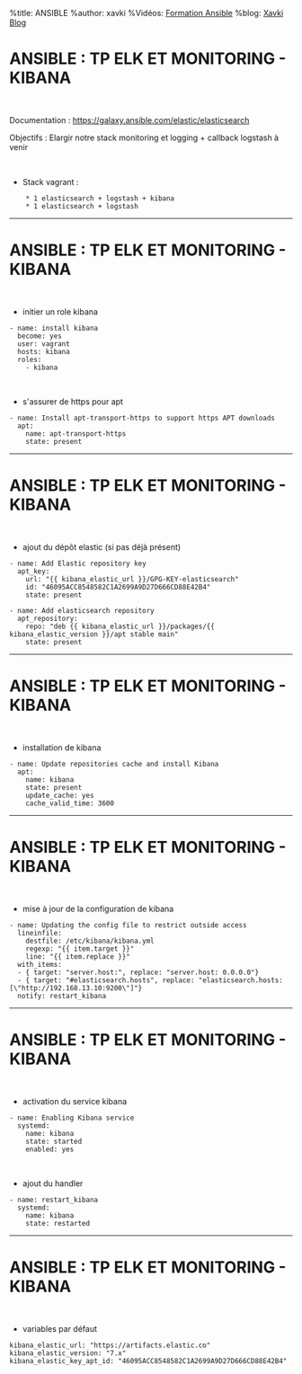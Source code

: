 %title: ANSIBLE
%author: xavki
%Vidéos: [Formation Ansible](https://www.youtube.com/playlist?list=PLn6POgpklwWoCpLKOSw3mXCqbRocnhrh-)
%blog: [Xavki Blog](https://xavki.blog)


# ANSIBLE : TP ELK ET MONITORING - KIBANA

<br>

Documentation : https://galaxy.ansible.com/elastic/elasticsearch

Objectifs : Elargir notre stack monitoring et logging + callback logstash à venir


<br>

* Stack vagrant :

```
	* 1 elasticsearch + logstash + kibana
	* 1 elasticsearch + logstash
```

---------------------------------------------------------------------------------

# ANSIBLE : TP ELK ET MONITORING - KIBANA

<br>

* initier un role kibana

```
- name: install kibana
  become: yes
  user: vagrant
  hosts: kibana
  roles:
    - kibana
```

<br>

* s'assurer de https pour apt

```
- name: Install apt-transport-https to support https APT downloads
  apt:
    name: apt-transport-https
    state: present
```

---------------------------------------------------------------------------------

# ANSIBLE : TP ELK ET MONITORING - KIBANA

<br>

* ajout du dépôt elastic (si pas déjà présent)

```
- name: Add Elastic repository key
  apt_key:
    url: "{{ kibana_elastic_url }}/GPG-KEY-elasticsearch"
    id: "46095ACC8548582C1A2699A9D27D666CD88E42B4"
    state: present

- name: Add elasticsearch repository
  apt_repository:
    repo: "deb {{ kibana_elastic_url }}/packages/{{ kibana_elastic_version }}/apt stable main"
    state: present
```

---------------------------------------------------------------------------------

# ANSIBLE : TP ELK ET MONITORING - KIBANA

<br>

* installation de kibana

```
- name: Update repositories cache and install Kibana
  apt:
    name: kibana
    state: present
    update_cache: yes
    cache_valid_time: 3600
```

---------------------------------------------------------------------------------

# ANSIBLE : TP ELK ET MONITORING - KIBANA

<br>

* mise à jour de la configuration de kibana

```
- name: Updating the config file to restrict outside access
  lineinfile:
    destfile: /etc/kibana/kibana.yml
    regexp: "{{ item.target }}"
    line: "{{ item.replace }}"
  with_items:
  - { target: "server.host:", replace: "server.host: 0.0.0.0"}
  - { target: "#elasticsearch.hosts", replace: "elasticsearch.hosts: [\"http://192.168.13.10:9200\"]"}
  notify: restart_kibana
```

---------------------------------------------------------------------------------

# ANSIBLE : TP ELK ET MONITORING - KIBANA

<br>

* activation du service kibana

```
- name: Enabling Kibana service
  systemd:
    name: kibana
    state: started
    enabled: yes
```

<br>

* ajout du handler

```
- name: restart_kibana
  systemd:
    name: kibana
    state: restarted
```

---------------------------------------------------------------------------------

# ANSIBLE : TP ELK ET MONITORING - KIBANA

<br>

* variables par défaut

```
kibana_elastic_url: "https://artifacts.elastic.co"
kibana_elastic_version: "7.x"
kibana_elastic_key_apt_id: "46095ACC8548582C1A2699A9D27D666CD88E42B4"
```
